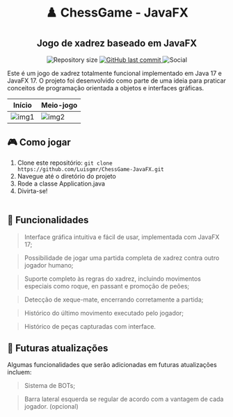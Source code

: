 <h1 align="center"> ♟️ ChessGame - JavaFX </h1>
<h2 align="center">Jogo de xadrez baseado em JavaFX</h2>

<p align="center">
  
  <img alt="Repository size" src="https://img.shields.io/github/repo-size/Luisgmr/ChessGame-JavaFX">
                                  
  <a href="https://github.com/Luisgmr/ChessGame/master">
    <img alt="GitHub last commit" src="https://img.shields.io/github/last-commit/Luisgmr/ChessGame-JavaFX">
  </a>
                                                                                                   
   <img alt="Social" src="https://img.shields.io/github/stars/Luisgmr/ChessGame-JavaFX?style=plastic">
</p>

Este é um jogo de xadrez totalmente funcional implementado em Java 17 e JavaFX 17. O projeto foi desenvolvido como parte de uma ideia para praticar conceitos de programação orientada a objetos e interfaces gráficas.

| Início | Meio-jogo |
|---|---|
| ![img1](https://github.com/Luisgmr/ChessGame-JavaFX/assets/41022083/b20efda9-ffc8-4f07-ab64-63aea3655635) | ![img2](https://github.com/Luisgmr/ChessGame-JavaFX/assets/41022083/ae789d4b-ba9f-432b-8cd6-8ce178cc9c4a) |


## 🎮 Como jogar
1. Clone este repositório: `git clone https://github.com/Luisgmr/ChessGame-JavaFX.git`<br>
2. Navegue até o diretório do projeto<br>
3. Rode a classe Application.java<br>
4. Divirta-se!<br><br>

## 🚩 Funcionalidades

> Interface gráfica intuitiva e fácil de usar, implementada com JavaFX 17;<br>

> Possibilidade de jogar uma partida completa de xadrez contra outro jogador humano;<br>

> Suporte completo às regras do xadrez, incluindo movimentos especiais como roque, en passant e promoção de peões;<br>

> Detecção de xeque-mate, encerrando corretamente a partida;<br>

> Histórico do último movimento executado pelo jogador;<br>

> Histórico de peças capturadas com interface.

## 📰 Futuras atualizações

Algumas funcionalidades que serão adicionadas em futuras atualizações incluem:
> Sistema de BOTs;<br>

> Barra lateral esquerda se regular de acordo com a vantagem de cada jogador. (opcional)
